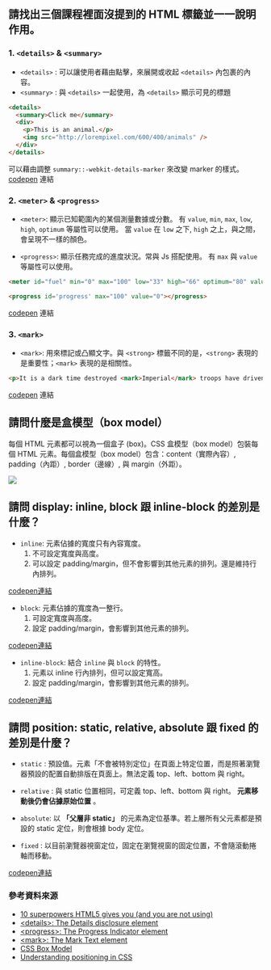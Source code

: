 ## 請找出三個課程裡面沒提到的 HTML 標籤並一一說明作用。

### 1. `<details>` & `<summary>`

* `<details>` : 可以讓使用者藉由點擊，來展開或收起 `<details>` 內包裹的內容。
* `<summary>` : 與 `<details>` 一起使用，為 `<details>` 顯示可見的標題

```html
<details>
  <summary>Click me</summary>
  <div>
    <p>This is an animal.</p>
    <img src="http://lorempixel.com/600/400/animals" />
  </div> 
</details>
```

可以藉由調整 `summary::-webkit-details-marker` 來改變 marker 的樣式。 
[codepen](https://codepen.io/YuHan0704/pen/abNzxGN) 連結


### 2. `<meter>` & `<progress>`

* `<meter>`: 顯示已知範圍內的某個測量數據或分數。
有 `value`, `min`, `max`, `low`, `high`, `optimum` 等屬性可以使用。
當 `value` 在 `low` 之下, `high` 之上，與之間，會呈現不一樣的顏色。

* `<progress>`: 顯示任務完成的進度狀況。常與 Js 搭配使用。
有 `max` 與 `value` 等屬性可以使用。

```html
<meter id="fuel" min="0" max="100" low="33" high="66" optimum="80" value="50"> at 50/100 </meter>

<progress id='progress' max="100" value="0"></progress>
```

 [codepen](https://codepen.io/YuHan0704/pen/VwaLjgL) 連結


### 3. `<mark>`
* `<mark>`: 用來標記或凸顯文字。與 `<strong>` 標籤不同的是，`<strong>` 表現的是重要性；`<mark>` 表現的是相關性。

```html
<p>It is a dark time destroyed <mark>Imperial</mark> troops have driven </p>
```

[codepen](https://codepen.io/YuHan0704/pen/yLONXdq) 連結



## 請問什麼是盒模型（box model）
每個 HTML 元素都可以視為一個盒子 (box)。CSS 盒模型（box model）包裝每個 HTML 元素。每個盒模型（box model）包含：content（實際內容）, padding（內距）, border（邊線）, 與 margin（外距）。

![](https://i.imgur.com/88g1CJj.png)


## 請問 display: inline, block 跟 inline-block 的差別是什麼？

* `inline`: 元素佔據的寬度只有內容寬度。
  1. 不可設定寬度與高度。
  2. 可以設定 padding/margin，但不會影響到其他元素的排列。還是維持行內排列。

[codepen連結](https://codepen.io/YuHan0704/pen/zYqGgOe)


* `block`: 元素佔據的寬度為一整行。
  1. 可設定寬度與高度。
  2. 設定 padding/margin，會影響到其他元素的排列。

[codepen連結](https://codepen.io/YuHan0704/pen/yLONmOq)


* `inline-block`: 結合 `inline` 與 `block` 的特性。
  1. 元素以 inline 行內排列，但可以設定寬高。
  2. 設定 padding/margin，會影響到其他元素的排列。

[codepen連結](https://codepen.io/YuHan0704/pen/abNOeBe)



## 請問 position: static, relative, absolute 跟 fixed 的差別是什麼？
* `static` : 預設值。元素「不會被特別定位」在頁面上特定位置，而是照著瀏覽器預設的配置自動排版在頁面上。無法定義 top、left、bottom 與 right。

* `relative` : 與 static 位置相同，可定義 top、left、bottom 與 right。 **元素移動後仍會佔據原始位置** 。

* `absolute`: 以 **「父層非 static」** 的元素為定位基準。若上層所有父元素都是預設的 static 定位，則會根據 body 定位。

* `fixed` : 以目前瀏覽器視窗定位，固定在瀏覽視窗的固定位置，不會隨滾動捲軸而移動。

[codepen連結](https://codepen.io/YuHan0704/pen/ZEWbvpM)



### 參考資料來源
* [10 superpowers HTML5 gives you (and you are not using)](https://dev.to/shadowwarior5/10-superpowers-that-html5-gives-you-and-you-are-not-using-4ph1)
* [\<details>: The Details disclosure element](https://developer.mozilla.org/en-US/docs/Web/HTML/Element/details#Customizing_the_disclosure_widget)
* [\<progress>: The Progress Indicator element](https://developer.mozilla.org/en-US/docs/Web/HTML/Element/progress)
* [\<mark>: The Mark Text element](https://developer.mozilla.org/en-US/docs/Web/HTML/Element/mark)
* [CSS Box Model](https://www.w3schools.com/css/css_boxmodel.asp)
* [Understanding positioning in CSS](https://dev.to/huijing/understanding-positioning-in-css-7mn?ref=dailydevlinks.com)

